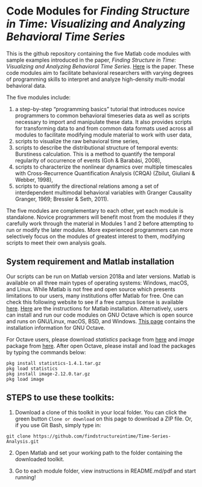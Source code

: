 # Code Modules for *Finding Structure in Time: Visualizing and Analyzing Behavioral Time Series*

This is the github repository containing the five Matlab code modules with sample examples introduced in the paper, *Finding Structure in Time: Visualizing and Analyzing Behavioral Time Series*. [Here](https://doi.org/10.3389/fpsyg.2020.01457) is the paper. These code modules aim to facilitate behavioral researchers with varying degrees of programming skills to interpret and analyze high-density multi-modal behavioral data.

The five modules include:
1) a step-by-step “programming basics” tutorial that introduces novice programmers to common behavioral timeseries data as well as scripts necessary to import and manipulate these data. It also provides scripts for transforming data to and from common data formats used across all modules to facilitate modifying module material to work with user data,
2) scripts to visualize the raw behavioral time series,
3) scripts to describe the distributional structure of temporal events: Burstiness calculation. This is a method to quantify the temporal regularity of occurrence of events (Goh & Barabási, 2008),
4) scripts to characterize the nonlinear dynamics over multiple timescales with Cross-Recurrence Quantification Analysis (CRQA) (Zbilut, Giuliani & Webber, 1998),
5) scripts to quantify the directional relations among a set of interdependent multimodal behavioral variables with Granger Causality Granger, 1969; Bressler & Seth, 2011).

The five modules are complementary to each other, yet each module is standalone. Novice programmers will benefit most from the modules if they carefully work through the material in Modules 1 and 2 before attempting to run or modify the later modules. More experienced programmers can more selectively focus on the modules of greatest interest to them, modifying scripts to meet their own analysis goals.

## System requirement and Matlab installation
Our scripts can be run on Matlab version 2018a and later versions. Matlab is available on all three main types of operating systems: Windows, macOS, and Linux. While Matlab is not free and open source which presents limitations to our users, many institutions offer Matlab for free. One can check this following website to see if a free campus license is available [here](https://www.mathworks.com/academia/tah-support-program/eligibility.html). [Here](https://www.mathworks.com/help/install/ug/install-and-activate-without-an-internet-connection.html) are the instructions for Matlab installation. Alternatively, users can install and run our code modules on GNU Octave which is open source and runs on GNU/Linux, macOS, BSD, and Windows. [This page](https://www.gnu.org/software/octave/#install) contains the installation information for GNU Octave.

For Octave users, please download *statistics* package from [here](https://octave.sourceforge.io/statistics/index.html) and *image* package from [here](https://octave.sourceforge.io/image/). After open Octave, please install and load the packages by typing the commands below: 
```
pkg install statistics-1.4.1.tar.gz
pkg load statistics
pkg install image-2.12.0.tar.gz
pkg load image
```

## STEPS to use these toolkits:
1. Download a clone of this toolkit in your local folder. You can click the green button `Clone or download` on this page to download a ZIP file. Or, if you use Git Bash, simply type in:
```
git clone https://github.com/findstructureintime/Time-Series-Analysis.git
```
2. Open Matlab and set your working path to the folder containing the downloaded toolkit.

3. Go to each module folder, view instructions in README.md/pdf and start running!
